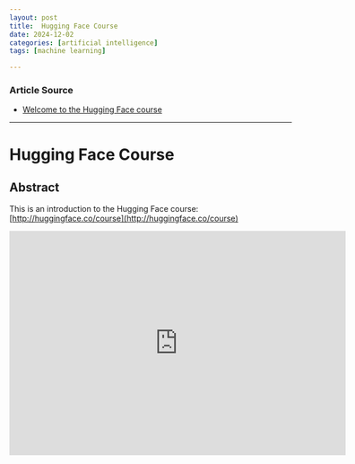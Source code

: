 ```yaml
---
layout: post
title:  Hugging Face Course
date: 2024-12-02
categories: [artificial intelligence]
tags: [machine learning]

---
```


### Article Source


* [Welcome to the Hugging Face course](https://www.youtube.com/watch?v=00GKzGyWFEs&list=PLo2EIpI_JMQvWfQndUesu0nPBAtZ9gP1o)

---


# Hugging Face Course

## Abstract
This is an introduction to the Hugging Face course: [http://huggingface.co/course](http://huggingface.co/course)


<iframe width="600" height="400" src="https://www.youtube.com/embed/00GKzGyWFEs?si=IjNfeN_P_CemA5Vx" title="YouTube video player" frameborder="0" allow="accelerometer; autoplay; clipboard-write; encrypted-media; gyroscope; picture-in-picture; web-share" referrerpolicy="strict-origin-when-cross-origin" allowfullscreen></iframe>
